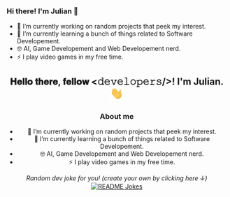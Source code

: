 ### Hi there! I'm Julian 👋

- 🔭 I’m currently working on random projects that peek my interest. 
- 🌱 I’m currently learning a bunch of things related to Software Developement.
- 🤓 AI, Game Developement and Web Developement nerd.
- ⚡ I play video games in my free time.


<div align="center">
<h2> 𝐇𝐞𝐥𝐥𝐨 𝐭𝐡𝐞𝐫𝐞, 𝐟𝐞𝐥𝐥𝐨𝐰 <𝚍𝚎𝚟𝚎𝚕𝚘𝚙𝚎𝚛𝚜/>! I'm Julian. <img src="https://github.com/ABSphreak/ABSphreak/blob/master/gifs/Hi.gif" width="30px"></h2>
</div>

<!-- <div align="center" width="50">

<img src="https://i.imgur.com/dTYwdG1.gif" alt="Welcome!" width="300"/>

</div> -->

<div align="center">

### About me
- 🔭 I’m currently working on random projects that peek my interest. 
- 🌱 I’m currently learning a bunch of things related to Software Developement.
- 🤓 AI, Game Developement and Web Developement nerd.
- ⚡ I play video games in my free time.
</div>

<div align="center">
<i>Random dev joke for you! (create your own by clicking here ↓)</i><br>
<a href="https://readme-jokes.vercel.app"><img align="center" src="https://readme-jokes.vercel.app/api" alt="README Jokes"></a>
</div>
